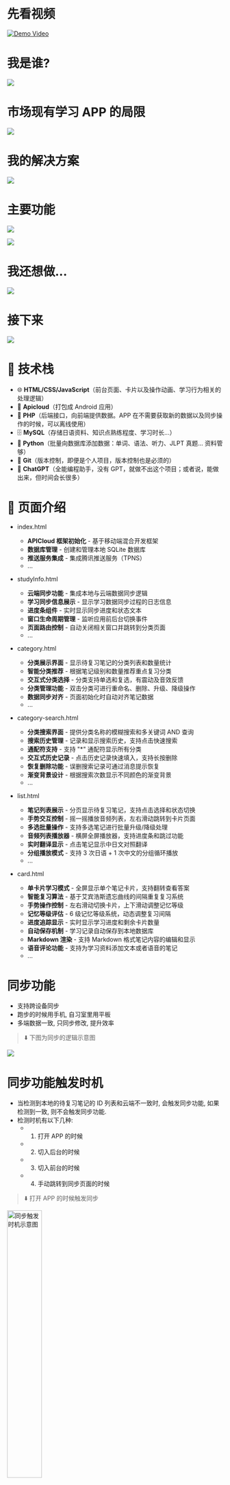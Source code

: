 # 先看视频

[![Demo Video](https://tokyo-1253389072.cos.ap-tokyo.myqcloud.com/typora/20251015215209457.png)](https://www.youtube.com/watch?v=OeQb6fTCafo)

# 我是谁?

![](https://tokyo-1253389072.cos.ap-tokyo.myqcloud.com/typora/20251015215405519.png)

# 市场现有学习 APP 的局限

![](https://tokyo-1253389072.cos.ap-tokyo.myqcloud.com/typora/20251015215539892.png)

# 我的解决方案

![](https://tokyo-1253389072.cos.ap-tokyo.myqcloud.com/typora/20251015215555870.png)

# 主要功能

![](https://tokyo-1253389072.cos.ap-tokyo.myqcloud.com/typora/20251015215624239.png)

![](https://tokyo-1253389072.cos.ap-tokyo.myqcloud.com/typora/20251015215720084.png)

# 我还想做...

![](https://tokyo-1253389072.cos.ap-tokyo.myqcloud.com/typora/20251015215736439.png)

# 接下来

![](https://tokyo-1253389072.cos.ap-tokyo.myqcloud.com/typora/20251015223010376.png)

# 🧰 技术栈

- 🌐 **HTML/CSS/JavaScript**（前台页面、卡片以及操作动画、学习行为相关的处理逻辑）
- 📱 **Apicloud**（打包成 Android 应用）
- 🧭 **PHP**（后端接口，向前端提供数据。APP 在不需要获取新的数据以及同步操作的时候，可以离线使用）
- 🗄️ **MySQL**（存储日语资料、知识点熟练程度、学习时长...）
- 🐍 **Python**（批量向数据库添加数据：单词、语法、听力、JLPT 真题... 资料管够）
- 🌿 **Git**（版本控制，即便是个人项目，版本控制也是必须的）
- 🤖 **ChatGPT**（全能编程助手，没有 GPT，就做不出这个项目；或者说，能做出来，但时间会长很多）

# 📖 页面介绍

- index.html

  - **APICloud 框架初始化** - 基于移动端混合开发框架
  - **数据库管理** - 创建和管理本地 SQLite 数据库
  - **推送服务集成** - 集成腾讯推送服务（TPNS）
  - ...

- studyInfo.html

  - **云端同步功能** - 集成本地与云端数据同步逻辑
  - **学习同步信息展示** - 显示学习数据同步过程的日志信息
  - **进度条组件** - 实时显示同步进度和状态文本
  - **窗口生命周期管理** - 监听应用前后台切换事件
  - **页面路由控制** - 自动关闭相关窗口并跳转到分类页面
  - ...

- category.html

  - **分类展示界面** - 显示待复习笔记的分类列表和数量统计
  - **智能分类推荐** - 根据笔记级别和数量推荐重点复习分类
  - **交互式分类选择** - 分类支持单选和复选，有震动及音效反馈
  - **分类管理功能** - 双击分类可进行重命名、删除、升级、降级操作
  - **数据同步对齐** - 页面初始化时自动对齐笔记数据
  - ...

- category-search.html

  - **分类搜索界面** - 提供分类名称的模糊搜索和多关键词 AND 查询
  - **搜索历史管理** - 记录和显示搜索历史，支持点击快速搜索
  - **通配符支持** - 支持 "\*" 通配符显示所有分类
  - **交互式历史记录** - 点击历史记录快速填入，支持长按删除
  - **恢复删除功能** - 误删搜索记录可通过消息提示恢复
  - **渐变背景设计** - 根据搜索次数显示不同颜色的渐变背景
  - ...

- list.html

  - **笔记列表展示** - 分页显示待复习笔记，支持点击选择和状态切换
  - **手势交互控制** - 摇一摇播放音频列表，左右滑动跳转到卡片页面
  - **多选批量操作** - 支持多选笔记进行批量升级/降级处理
  - **音频列表播放器** - 横屏全屏播放器，支持进度条和跳过功能
  - **实时翻译显示** - 点击笔记显示中日文对照翻译
  - **分组播放模式** - 支持 3 次日语 + 1 次中文的分组循环播放
  - ...

- card.html
  - **单卡片学习模式** - 全屏显示单个笔记卡片，支持翻转查看答案
  - **智能复习算法** - 基于艾宾浩斯遗忘曲线的间隔重复复习系统
  - **手势操作控制** - 左右滑动切换卡片，上下滑动调整记忆等级
  - **记忆等级评估** - 6 级记忆等级系统，动态调整复习间隔
  - **进度追踪显示** - 实时显示学习进度和剩余卡片数量
  - **自动保存机制** - 学习记录自动保存到本地数据库
  - **Markdown 渲染** - 支持 Markdown 格式笔记内容的编辑和显示
  - **语音评论功能** - 支持为学习资料添加文本或者语音的笔记
  - ...

# 同步功能

- 支持跨设备同步
- 跑步的时候用手机, 自习室里用平板
- 多端数据一致, 只同步修改, 提升效率

> ⬇️ 下图为同步的逻辑示意图

![](https://tokyo-1253389072.cos.ap-tokyo.myqcloud.com/typora/20251016223249045.png)

# 同步功能触发时机

- 当检测到本地的待复习笔记的 ID 列表和云端不一致时, 会触发同步功能, 如果检测到一致, 则不会触发同步功能.
- 检测时机有以下几种:
  - 1. 打开 APP 的时候
  - 2. 切入后台的时候
  - 3. 切入前台的时候
  - 4. 手动跳转到同步页面的时候

> ⬇️ 打开 APP 的时候触发同步

<img src="https://tokyo-1253389072.cos.ap-tokyo.myqcloud.com/typora/20251018210251020.gif" width="40%" alt="同步触发时机示意图"/>

> ⬇️ 切入后台的时候触发同步

<img src="https://tokyo-1253389072.cos.ap-tokyo.myqcloud.com/typora/20251018210533813.gif" width="40%" alt="打开APP时触发同步示意图"/>

> ⬇️ 切入前台的时候触发同步

<img src="https://tokyo-1253389072.cos.ap-tokyo.myqcloud.com/typora/20251018210646401.gif" width="40%" alt="切入后台时触发同步示意图"/>

> ⬇️ 手动跳转到同步页面(在分类页面, 左滑屏幕)

<img src="https://tokyo-1253389072.cos.ap-tokyo.myqcloud.com/typora/20251018210754726.gif" width="40%" alt="切入前台时触发同步示意图"/>

# 同步页面

- 同步页面的主要功能有:
  - 进行同步操作, 并显示同步日志
  - 为每个步骤, 显示进度条
  - 统计当日学习时长(从凌晨 4 点开始算起, 到第二天的凌晨 4 点为一天)
  - 同步开始时上锁, 同一时间只能有一个同步操作在进行

> ⬇️ 同步页面动图

<img src="https://tokyo-1253389072.cos.ap-tokyo.myqcloud.com/typora/20251018223743585.gif" width="40%" alt="同步页面示意图"/>

# 分类页面

- 分类页面是默认主页面, APP 初始化之后, 会自动跳转到分类页面
- 同步操作完成之后, 也会自动跳转到分类页面
- 该页面用于显示笔记分类, 以及每个分类下需要复习的笔记数量

> ⬇️ 分类页面示意图

![](https://tokyo-1253389072.cos.ap-tokyo.myqcloud.com/typora/20251020213442633.png)

> ⬇️ 多个分类以列表形式展示, 点击切换选中状态, 支持复选

<img src="https://tokyo-1253389072.cos.ap-tokyo.myqcloud.com/typora/20251021204408345.gif" width="40%" alt="分类页面复选示意图"/>

> ⬇️ 左滑跳转到列表页面, 并显示选中分类下的笔记列表(如果没有选择, 和全选逻辑一致)

<img src="https://tokyo-1253389072.cos.ap-tokyo.myqcloud.com/typora/20251021204811560.gif" width="40%" alt="分类页面跳转到列表页面示意图"/>

# 分类的快捷操作

> ⬇️ 双击分类, 弹出快捷操作菜单

<img src="https://tokyo-1253389072.cos.ap-tokyo.myqcloud.com/typora/20251021205106841.gif" width="40%" alt="分类快捷操作示意图"/>

- 快捷操作菜单包括: 重命名, 删除, 升级, 降级

> ⬇️ 升级, 降级

![](https://tokyo-1253389072.cos.ap-tokyo.myqcloud.com/typora/20251021205556707.png)

> ⬇️ 重命名

![](https://tokyo-1253389072.cos.ap-tokyo.myqcloud.com/typora/20251021210510930.png)

> ⬇️ 删除分类

![](https://tokyo-1253389072.cos.ap-tokyo.myqcloud.com/typora/20251021210651962.png)

# 优先级排序算法

- 想提升记忆的效率, 就需要在合适的时间重复合适的次数
- 当学习任务量很大, 分类很多的时候, 比如有单词资料, 有语法资料, 有听力资料, 有阅读资料...
- 这种情况下, 很难人为的判断, 当前时间下应该优先复习哪些内容, 才能保证记忆效率的最大化
- 此时, 就需要程序自动帮你做出选择, 对复习的资料进行优先级排序, 然后按照优先级顺序进行复习
- 分类页面默认显示的是, 当下需要优先复习笔记分类, 所以看起来有些少, 因为这并不是全部笔记

> ⬇️ 分类优先级排序例图

![](https://tokyo-1253389072.cos.ap-tokyo.myqcloud.com/typora/20251021212628609.png)

- 如果当前想复习别的分类呢? 或者想查看分类下所有笔记怎么办?
- 这个时候需要使用分类搜索页面

# 分类搜索页面

- 分类搜索页面用于搜索分类, 可以查询出分类下的所有待复习笔记

> ⬇️ 分类页面长摁进入分类搜索页面

<img src="https://tokyo-1253389072.cos.ap-tokyo.myqcloud.com/typora/20251022130603886.gif" width="40%" alt="分类搜索页面示意图"/>

> ⬇️ 分类搜索页面主要包括搜索框以及搜索历史列表

![](https://tokyo-1253389072.cos.ap-tokyo.myqcloud.com/typora/20251022141425205.png)

> ⬇️ 支持通配符 "\*" 显示所有分类

<img src="https://tokyo-1253389072.cos.ap-tokyo.myqcloud.com/typora/20251022142131534.gif" width="40%" alt="分类搜索通配符示意图"/>

> ⬇️ 支持历史记录快速搜索(分类上双击)

<img src="https://tokyo-1253389072.cos.ap-tokyo.myqcloud.com/typora/20251022142337031.gif" width="40%" alt="分类搜索历史记录示意图"/>

> ⬇️ 支持长按历史记录删除(可以恢复)

<img src="https://tokyo-1253389072.cos.ap-tokyo.myqcloud.com/typora/20251022142709445.gif" width="40%" alt="分类搜索历史记录删除示意图"/>

> ⬇️ 分类查询之后, 点击消息框跳转到分类页面

<img src="https://tokyo-1253389072.cos.ap-tokyo.myqcloud.com/typora/20251022143021483.gif" width="40%" alt="分类搜索跳转示意图"/>

# 笔记列表页面

> ⬇️ 从分类页面左滑进入笔记列表页面, 显示选中分类下的笔记列表

<img src="https://tokyo-1253389072.cos.ap-tokyo.myqcloud.com/typora/20251023143030586.gif" width="40%" alt="分类搜索跳转示意图"/>

> ⬇️ 每次最多显示 50 条笔记, 支持分页显示

![](https://tokyo-1253389072.cos.ap-tokyo.myqcloud.com/typora/20251023145109796.png)

- 单击选中, 播放音频并显示翻译
- 再次单击, 标记为未掌握
- 再次单击, 还原为初始状态
- 不同背景色表示不同级别

> ⬇️ 单击笔记示意图

<img src="https://tokyo-1253389072.cos.ap-tokyo.myqcloud.com/typora/20251023151540144.gif" width="40%" alt="笔记列表单击示意图"/>

> ⬇️ 双击显示详情(进入卡片页面)

<img src="https://tokyo-1253389072.cos.ap-tokyo.myqcloud.com/typora/20251023151858123.gif" width="40%" alt="笔记列表双击示意图"/>

# 笔记批量操作

- 支持多选笔记, 批量升级/降级笔记
- 高亮的笔记, 即标记为已掌握的笔记, 统一级别+1
- 有删除线的笔记, 即标记为未掌握的笔记, 统一级别-1
- 可以快速处理笔记, 提升学习效率
- 适用于已经掌握大部分内容, 只需要复习少量内容的情况

> ⬇️ 在有笔记被标记的情况下, 长摁或者摇一摇, 可以批量处理笔记

<img src="https://tokyo-1253389072.cos.ap-tokyo.myqcloud.com/typora/20251023153112731.gif" width="40%" alt="笔记批量操作示意图"/>

# 笔记列表播放

- 在没有笔记被标记的情况下, 长摁或者摇一摇, 可以播放音频列表
- 播放模式为分组播放(3 次日语 + 1 次中文), 每组重复 3 次

> ⬇️ 摇一摇/长摁唤出播放音频列表示意图(竖屏)

<img src="https://tokyo-1253389072.cos.ap-tokyo.myqcloud.com/typora/20251023160620484.gif" width="40%" alt="笔记列表播放示意图"/>

> ⬇️ 摇一摇/长摁唤出播放音频列表示意图(横屏)

<img src="https://tokyo-1253389072.cos.ap-tokyo.myqcloud.com/typora/20251023160743016.gif" width="60%" alt="笔记列表播放示意图横屏"/>

> ⬇️ 播放列表示意图

![](https://tokyo-1253389072.cos.ap-tokyo.myqcloud.com/typora/20251023161651815.png)

> ⬇️ 单击切换播放/暂停, 暂停时显示翻译

<img src="https://tokyo-1253389072.cos.ap-tokyo.myqcloud.com/typora/20251023162509223.gif" width="40%" alt="笔记列表播放暂停示意图"/>

> ⬇️ 当前组播放完毕, 自动跳到下一组(当前笔记级别-1)

<img src="https://tokyo-1253389072.cos.ap-tokyo.myqcloud.com/typora/20251023163112922.gif" width="40%" alt="笔记列表播放跳转示意图"/>

> ⬇️ 如果已经记住, 可双击快速跳转下一组(当前笔记级别+1)

<img src="https://tokyo-1253389072.cos.ap-tokyo.myqcloud.com/typora/20251023163249379.gif" width="40%" alt="笔记列表播放跳转示意图快速跳转"/>

> ⬇️ 长摁添加谐音助记(竖屏演示)

<img src="https://tokyo-1253389072.cos.ap-tokyo.myqcloud.com/typora/20251023163708417.gif" width="40%" alt="笔记列表添加谐音助记示意图"/>

> ⬇️ 长摁添加谐音助记(横屏演示)

<img src="https://tokyo-1253389072.cos.ap-tokyo.myqcloud.com/typora/20251023163735388.gif" width="60%" alt="笔记列表添加谐音助记示意图横屏"/>

# 卡片页面

- APP 的核心页面, 基于记忆卡片进行学习
- 从笔记列表页面切入到卡片页面有三种方式

> ⬇️ 双击笔记列表中的某个笔记

<img src="https://tokyo-1253389072.cos.ap-tokyo.myqcloud.com/typora/20251023151858123.gif" width="40%" alt="笔记列表双击示意图"/>

> ⬇️ 从笔记列表页面左滑进入卡片页面(听力模式)

<img src="https://tokyo-1253389072.cos.ap-tokyo.myqcloud.com/typora/20251024150032717.gif" width="40%" alt="卡片页面听力模式示意图"/>

> ⬇️ 从笔记列表页面右滑进入卡片页面(普通模式)

<img src="https://tokyo-1253389072.cos.ap-tokyo.myqcloud.com/typora/20251024150312943.gif" width="40%" alt="卡片页面普通模式示意图"/>

> ⬇️ 支持多选笔记, 进入卡片页面后, 只复习选中的笔记

<img src="https://tokyo-1253389072.cos.ap-tokyo.myqcloud.com/typora/20251024162218812.gif" width="40%" alt="卡片页面多选示意图"/>

# 卡片页面界面说明

> ⬇️ 顶部状态栏

![](https://tokyo-1253389072.cos.ap-tokyo.myqcloud.com/typora/20251024151833321.png)

> ⬇️ 单击切换卡片正反面

<img src="https://tokyo-1253389072.cos.ap-tokyo.myqcloud.com/typora/20251024152348811.gif" width="40%" alt="卡片页面切换正反面示意图"/>

> ⬇️ 卡片正面(白色卡片)

![](https://tokyo-1253389072.cos.ap-tokyo.myqcloud.com/typora/20251024153649647.png)

> ⬇️ 卡片反面(白色方格卡片)

![](https://tokyo-1253389072.cos.ap-tokyo.myqcloud.com/typora/20251024160321279.png)

> ⬇️ 卡片底部, 卡片背景

![](https://tokyo-1253389072.cos.ap-tokyo.myqcloud.com/typora/20251024160832237.png)

# 卡片操作

- 卡片支持上下左右滑动

> ⬇️ 上滑笔记, 表示记忆正确, 级别+1(弹框提示下一次复习时间)

<img src="https://tokyo-1253389072.cos.ap-tokyo.myqcloud.com/typora/20251024162741210.gif" width="40%" alt="卡片上滑示意图"/>

> ⬇️ 下滑笔记, 表示记忆错误, 级别-1(弹框提示下一次复习时间)

<img src="https://tokyo-1253389072.cos.ap-tokyo.myqcloud.com/typora/20251024162859037.gif" width="40%" alt="卡片下滑示意图"/>

> ⬇️ 左滑笔记, 切换下一个笔记, 右滑笔记, 切换上一个笔记(支持循环切换)

<img src="https://tokyo-1253389072.cos.ap-tokyo.myqcloud.com/typora/20251024163458047.gif" width="40%" alt="卡片左右滑动示意图"/>

# 听力模式和普通模式的区别

- 听力模式, 适合只用耳朵学习的情况, 操作简单, 防止误触
- 普通模式, 适合用眼睛和耳朵一起学习的情况, 操作丰富, 支持滚动查看内容

> ⬇️ 从笔记列表页面左滑进入卡片页面(听力模式)

<img src="https://tokyo-1253389072.cos.ap-tokyo.myqcloud.com/typora/20251024150032717.gif" width="40%" alt="卡片页面听力模式示意图"/>

> ⬇️ 从笔记列表页面右滑进入卡片页面(普通模式)

<img src="https://tokyo-1253389072.cos.ap-tokyo.myqcloud.com/typora/20251024150312943.gif" width="40%" alt="卡片页面普通模式示意图"/>

> ⬇️ 普通模式的三种选择

![](https://tokyo-1253389072.cos.ap-tokyo.myqcloud.com/typora/20251025171125123.png)

> ⬇️ 听力模式和普通模式的区别示意图

![](https://tokyo-1253389072.cos.ap-tokyo.myqcloud.com/typora/20251025162539763.png)

# 快捷按钮组

- 普通模式时, 位于卡片反面的底部, 包含了常用的操作
- 如果没有滚动条, 为三联按钮
- 如果有滚动条, 为五联按钮
- 听力模式下, 为防止误触, 不显示快捷按钮组

> ⬇️ 快捷按钮组示意图

![](https://tokyo-1253389072.cos.ap-tokyo.myqcloud.com/typora/20251025164034931.png)

> ⬇️ 删除笔记, 支持撤销

<img src="https://tokyo-1253389072.cos.ap-tokyo.myqcloud.com/typora/20251025164952121.gif" width="40%" alt="快捷按钮组删除笔记示意图"/>

> ⬇️ 人工智能, 调用的 ChatGPT 接口

<img src="https://tokyo-1253389072.cos.ap-tokyo.myqcloud.com/typora/20251025165227358.gif" width="40%" alt="快捷按钮组人工智能示意图"/>

> ⬇️ 语音笔记, 可以录制语音, 保存后, 会添加在笔记的最后

<img src="https://tokyo-1253389072.cos.ap-tokyo.myqcloud.com/typora/20251025165429881.gif" width="40%" alt="快捷按钮组语音笔记示意图"/>

> ⬇️ 记住笔记, 相当于上滑笔记, 级别+1

<img src="https://tokyo-1253389072.cos.ap-tokyo.myqcloud.com/typora/20251025170134943.gif" width="40%" alt="快捷按钮组记住笔记示意图"/>

> ⬇️ 忘记笔记, 相当于下滑笔记, 级别-1

<img src="https://tokyo-1253389072.cos.ap-tokyo.myqcloud.com/typora/20251025170241060.gif" width="40%" alt="快捷按钮组忘记笔记示意图"/>

# 增强按钮组

- 增强按钮组包含所有操作, 也包括快捷按钮组的操作

> ⬇️ 长按屏幕唤出增强按钮组

<img src="https://tokyo-1253389072.cos.ap-tokyo.myqcloud.com/typora/20251025170402222.gif" width="40%" alt="增强按钮组示意图"/>

> ⬇️ 增强按钮组功能说明

![](https://tokyo-1253389072.cos.ap-tokyo.myqcloud.com/typora/20251025174807620.png)

> ⬇️ 语音笔记/录音笔记, 可以录制语音, 保存后, 会添加在笔记的最后

<img src="https://tokyo-1253389072.cos.ap-tokyo.myqcloud.com/typora/20251025190520148.gif" width="40%" alt="增强按钮组语音笔记示意图"/>

> ⬇️ 人工智能, 调用的 ChatGPT 接口(和快捷按钮组的功能一致, 属于 AI 的第二个入口)

<img src="https://tokyo-1253389072.cos.ap-tokyo.myqcloud.com/typora/20251025190650498.gif" width="40%" alt="增强按钮组人工智能示意图"/>

> ⬇️ 文字笔记, 可以用于为单词添加谐音助记, 马克笔效果高亮显示

<img src="https://tokyo-1253389072.cos.ap-tokyo.myqcloud.com/typora/20251025191148755.gif" width="40%" alt="增强按钮组文字笔记示意图"/>

> ⬇️ 忘记笔记, 相当于下滑笔记, 级别-1(和快捷按钮组的功能一致)

<img src="https://tokyo-1253389072.cos.ap-tokyo.myqcloud.com/typora/20251025191400492.gif" width="40%" alt="增强按钮组忘记笔记示意图"/>

> ⬇️ 切换振动状态, 用于跑步时关闭 shake 监听, 防止误触发. shake(摇一摇)功能, 用于控制当前音频的播放和暂停

<img src="https://tokyo-1253389072.cos.ap-tokyo.myqcloud.com/typora/20251025192717813.gif" width="40%" alt="增强按钮组切换模式示意图"/>

> ⬇️ 记住笔记, 相当于上滑笔记, 级别+1(和快捷按钮组的功能一致)

<img src="https://tokyo-1253389072.cos.ap-tokyo.myqcloud.com/typora/20251025192929322.gif" width="40%" alt="增强按钮组记住笔记示意图"/>

> ⬇️ 删除笔记, 支持撤销(和快捷按钮组的功能一致)

<img src="https://tokyo-1253389072.cos.ap-tokyo.myqcloud.com/typora/20251025193519418.gif" width="40%" alt="增强按钮组删除笔记示意图"/>

> ⬇️ 发音校准, 通过语音识别(STT)技术, 把录音转成文字, 可以和笔记中的日语文本进行对比(另一个入口是日语文本上长摁)

<img src="https://tokyo-1253389072.cos.ap-tokyo.myqcloud.com/typora/20251025193842653.gif" width="40%" alt="增强按钮组发音校准示意图"/>

> ⬇️ 笔记编辑, 可以编辑当前笔记的内容, 支持 markdown 语法

<img src="https://tokyo-1253389072.cos.ap-tokyo.myqcloud.com/typora/20251025194636431.gif" width="40%" alt="增强按钮组笔记编辑示意图"/>

# 发音校准的两个入口

> ⬇️ 增强按钮组的发音校准按钮

<img src="https://tokyo-1253389072.cos.ap-tokyo.myqcloud.com/typora/20251025193842653.gif" width="40%" alt="增强按钮组发音校准示意图"/>

> ⬇️ 日语文本上长摁, 触发发音校准功能, 支持标记需要关注的发音

<img src="https://tokyo-1253389072.cos.ap-tokyo.myqcloud.com/typora/20251025195213136.gif" width="40%" alt="日语文本发音校准示意图"/>

# 人工智能的三个入口

> ⬇️ 快捷按钮组的 AI 按钮

<img src="https://tokyo-1253389072.cos.ap-tokyo.myqcloud.com/typora/20251025165227358.gif" width="40%" alt="快捷按钮组人工智能示意图"/>

> ⬇️ 增强按钮组的 AI 按钮

<img src="https://tokyo-1253389072.cos.ap-tokyo.myqcloud.com/typora/20251025190650498.gif" width="40%" alt="增强按钮组人工智能示意图"/>

> ⬇️ 日语文本上双击(如果是句子, 自动拆解, 如果是单词, 自动解释)

<img src="https://tokyo-1253389072.cos.ap-tokyo.myqcloud.com/typora/20251025195719360.gif" width="40%" alt="日语文本人工智能示意图"/>

# 调整字体大小

- 连续点击屏幕 7 次, 可触发字体大小调整功能
- 使用音量键调整字体大小
- 支持卡片正面和反面独立调整

> ⬇️ 调整字体大小效果图

<img src="https://tokyo-1253389072.cos.ap-tokyo.myqcloud.com/typora/20251025201916223.gif" width="40%" alt="调整字体大小示意图"/>

# 填空模式

> ⬇️ 笔记内容为 markdown 格式, 如果内容使用反引号包裹, 则表示该部分为填空内容

<img src="https://tokyo-1253389072.cos.ap-tokyo.myqcloud.com/typora/20251025202738013.gif" width="40%" alt="填空模式示意图"/>

> ⬇️ 通过单击, 控制显示和隐藏填空内容

<img src="https://tokyo-1253389072.cos.ap-tokyo.myqcloud.com/typora/20251025203913923.gif" width="40%" alt="填空内容显示与隐藏示意图"/>

# 刷题功能

- APP 的功能是展示并操作记忆卡片
- 如果后台制作数据时, 使用 JLPT 的题目, 则可以实现刷题功能

# 后期计划

- 优化界面设计, 提升用户体验
- 增加更多学习资料, 丰富内容库
- 开发 iOS 版本, 扩展用户群体
- 引入社交功能, 促进用户交流与分享
- 探索更多 AI 应用场景, 提升学习效率
- 持续收集用户反馈, 不断改进产品功能
- 推广与营销, 提升品牌知名度
- 寻找合作机会, 拓展业务范围
- 制定长期发展战略, 确保项目可持续发展
- 建立用户社区, 增强用户粘性
- 举办线上线下活动, 增强用户参与感
- 开发个性化学习推荐系统, 提升用户学习效果
- 引入游戏化元素, 增强学习趣味性
- 优化同步功能, 提升跨设备使用体验
- 探索更多语言学习方向, 扩展产品线

# 联系我

- 邮箱: example@example.com
- GitHub: [
  https://github.com/example
  ](https://github.com/example)
- 微信: example_wechat
- QQ: 123456789
- 欢迎交流与合作!
- --- IGNORE ---

